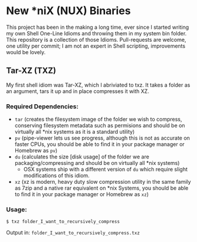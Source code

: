 # New \*niX (NUX) Binaries

This project has been in the making a long time, ever since I started writing my own Shell One-Line Idioms and throwing them in my system bin folder. This repository is a collection of those Idioms. Pull-requests are welcome, one utility per commit; I am not an expert in Shell scripting, improvements would be lovely.

## Tar-XZ (TXZ)

My first shell idiom was Tar-XZ, which I abriviated to txz. It takes a folder as an argument, tars it up and in place compresses it with XZ.

### Required Dependencies:
* `tar` (creates the filesystem image of the folder we wish to compress, conserving filesystem metadata such as permisions and should be on virtually all \*nix systems as it is a standard utility)
* `pv` (pipe-viewer lets us see progress, although this is not as accurate on faster CPUs, you should be able to find it in your package manager or Homebrew as `pv`)
* `du` (calculates the size [disk usage] of the folder we are packaging/compressing and should be on virtually all \*nix systems)
  * OSX systems ship with a different version of `du` which require slight modifications of this idiom.
* `xz` (xz is modern, heavy duty slow compression utility in the same family as 7zip and a native rar equivalent on \*nix Systems, you should be able to find it in your package manager or Homebrew as `xz`)

### Usage:

`$ txz folder_I_want_to_recursively_compress`

Output in: `folder_I_want_to_recursively_compress.txz`

